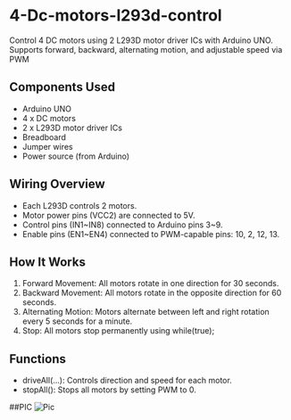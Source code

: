 # 4-Dc-motors-l293d-control
Control 4 DC motors using 2 L293D motor driver ICs with Arduino UNO. Supports forward, backward, alternating motion, and adjustable speed via PWM


## Components Used
- Arduino UNO
- 4 x DC motors
- 2 x L293D motor driver ICs
- Breadboard
- Jumper wires
- Power source (from Arduino)


## Wiring Overview
- Each L293D controls 2 motors.
- Motor power pins (VCC2) are connected to 5V.
- Control pins (IN1~IN8) connected to Arduino pins 3~9.
- Enable pins (EN1~EN4) connected to PWM-capable pins: 10, 2, 12, 13.


## How It Works
1. Forward Movement: All motors rotate in one direction for 30 seconds.
2. Backward Movement: All motors rotate in the opposite direction for 60 seconds.
3. Alternating Motion: Motors alternate between left and right rotation every 5 seconds for a minute.
4. Stop: All motors stop permanently using while(true);


## Functions
- driveAll(...): Controls direction and speed for each motor.
- stopAll(): Stops all motors by setting PWM to 0.


##PIC
![Pic](https://github.com/user-attachments/assets/6c9823c4-8334-49b8-8013-99b739932d40)
